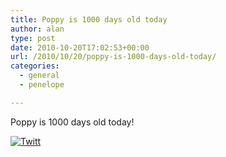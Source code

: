 ```yaml
---
title: Poppy is 1000 days old today
author: alan
type: post
date: 2010-10-20T17:02:53+00:00
url: /2010/10/20/poppy-is-1000-days-old-today/
categories:
  - general
  - penelope

---
```

Poppy is 1000 days old today!

<div class="twttr_button">
  <a href="http://twitter.com/share?url=https://zeroasterisk.com/2010/10/20/poppy-is-1000-days-old-today/&text=Poppy+is+1000+days+old+today" target="_blank" title="Click here if you like this article."> <img src="http://zeroasterisk.com/wp-content/plugins/twitter-plugin/images/twitt.gif" alt="Twitt" /> </a>
</div>